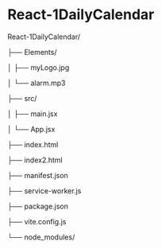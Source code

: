 # React-1DailyCalendar
React-1DailyCalendar/

├── Elements/

│   ├── myLogo.jpg

│   └── alarm.mp3

├── src/

│   ├── main.jsx

│   └── App.jsx

├── index.html


├── index2.html

├── manifest.json

├── service-worker.js

├── package.json

├── vite.config.js

└── node_modules/

